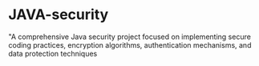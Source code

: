 # JAVA-security
"A comprehensive Java security project focused on implementing secure coding practices, encryption algorithms, authentication mechanisms, and data protection techniques
